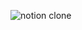 

![notion clone](https://github.com/harish-khandre/notion-clone/assets/116620870/a68248a1-a84d-49ea-b2e2-51a019697cf3)




